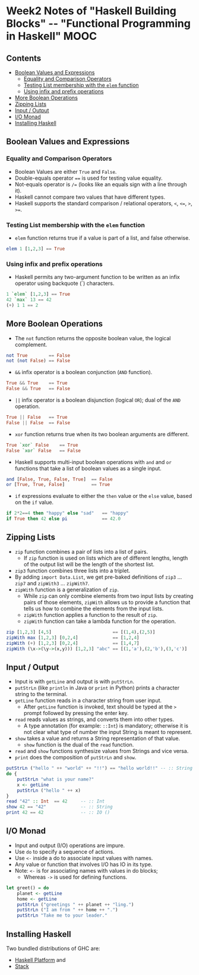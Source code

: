 # Week2 Notes of "Haskell Building Blocks" -- "Functional Programming in Haskell" MOOC

## Contents
* [Boolean Values and Expressions](#boolean-values-and-expressions)
    * [Equality and Comparison Operators](#equality-and-comparison-operators)
    * [Testing List membership with the `elem` function](#testing-list-membership-with-the-elem-function)
    * [Using infix and prefix operations](#using-infix-and-prefix-operations)
* [More Boolean Operations](#more-boolean-operations)
* [Zipping Lists](#zipping-lists)
* [Input / Output](#input--output)
* [I/O Monad](#io-monad)
* [Installing Haskell](#installing-haskell)


## Boolean Values and Expressions
### Equality and Comparison Operators
* Boolean Values are either `True` and `False`.
* Double-equals operator `==` is used for testing value equality.
* Not-equals operator is `/=` (looks like an equals sign with a line through it).
* Haskell cannot compare two values that have different types.
* Haskell supports the standard comparison / relational operators, `<`, `<=`, `>`, `>=`.

### Testing List membership with the `elem` function
* `elem` function returns true if a value is part of a list, and false otherwise.

```haskell
elem 1 [1,2,3] == True
```

### Using infix and prefix operations
* Haskell permits any two-argument function to be written as an infix operator using backquote (`) characters.

```haskell
1 `elem` [1,2,3] == True
42 `max` 13 == 42
(+) 1 1 == 2
```

## More Boolean Operations
* The `not` function returns the opposite boolean value, the logical complement.

```haskell
not True        == False
not (not False) == False
```
* `&&` infix operator is a boolean conjunction (`AND` function).

```haskell
True && True    == True
False && True   == False
```

* `||` infix operator is a boolean disjunction (logical `OR`); dual of the `AND` operation.

```haskell
True || False   == True
False || False  == False
```

* `xor` function returns true when its two boolean arguments are different.

```haskell
True `xor` False    == True
False `xor` False   == False
```

* Haskell supports multi-input boolean operations with `and` and `or` functions that take a list of boolean values as a single input.

```haskell
and [False, True, False, True]  == False
or [True, True, False]          == True
```

* `if` expressions evaluate to either the `then` value or the `else` value, based on the `if` value.

```haskell
if 2*2==4 then "happy" else "sad"   == "happy"
if True then 42 else pi             == 42.0
```


## Zipping Lists
* `zip` function combines a pair of lists into a list of pairs.
    * If `zip` function is used on lists which are of different lengths, length of the output list will be the length of the shortest list.
* `zip3` function combines three lists into a triplet.
* By adding `import Data.List`, we get pre-baked definitions of `zip3` ... `zip7` and `zipWith3` ... `zipWith7`.
* `zipWith` function is a generalization of `zip`.
    * While `zip` can only combine elements from two input lists by creating pairs of those elements, `zipWith` allows us to provide a function that tells us how to combine the elements from the input lists.
    * `zipWith` function applies a function to the result of `zip`.
    * `zipWith` function can take a lambda function for the operation.

```haskell
zip [1,2,3] [4,5]                       == [(1,4),(2,5)]
zipWith max [1,2,3] [0,2,4]             == [1,2,4]
zipWith (+) [1,2,3] [0,2,4]             == [1,4,7]
zipWith (\x->(\y->(x,y))) [1,2,3] "abc" == [(1,'a'),(2,'b'),(3,'c')]    -- Note: Strings in Haskell are list of characters
```

## Input / Output
* Input is with `getLine` and output is with `putStrLn`.
* `putStrLn` (like `println` in Java or `print` in Python) prints a character string to the terminal.
* `getLine` function reads in a character string from user input.
    * After `getLine` function is invoked, text should be typed at the `>` prompt followed by pressing the enter key.
* `read` reads values as strings, and converts them into other types.
    * A type annotation (for example: `::Int`)  is mandatory; otherwise it is not clear what type of number the input String is meant to represent.
* `show` takes a value and returns a String representation of that value.
    * `show` function is the dual of the `read` function.
* `read` and `show` functions synthesize values from Strings and vice versa.
* `print` does the composition of `putStrLn` and `show`.

```haskell
putStrLn ("hello " ++ "world" ++ "!!") == "hello world!!" -- :: String
do {
    putStrLn "what is your name?"
    x <- getLine
    putStrLn ("hello " ++ x)
}
read "42" :: Int  == 42     -- :: Int
show 42 == "42"             -- :: String
print 42 == 42              -- :: IO ()
```

## I/O Monad
* Input and output (I/O) operations are impure.
* Use `do` to specify a sequence of actions.
* Use `<-` inside a do to associate input values with names.
* Any value or function that involves I/O has IO in its type.
* Note: `<-` is for associating names with values in do blocks;
    * Whereas `->` is used for defining functions.

```haskell
let greet() = do
    planet <- getLine
    home <- getLine
    putStrLn ("greetings " ++ planet ++ "ling.")
    putStrLn ("I am from " ++ home ++ ".")
    putStrLn "Take me to your leader."
```

## Installing Haskell
Two bundled distributions of GHC are:

* [Haskell Platform](https://www.haskell.org/platform) and
* [Stack](https://docs.haskellstack.org/en/stable/README/)
